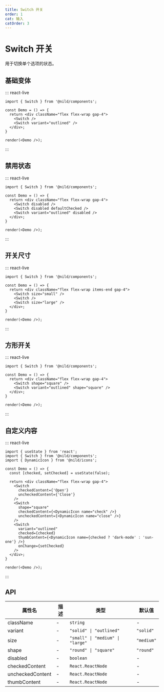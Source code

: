 ```yaml
---
title: Switch 开关
order: 1
cat: 输入
catOrder: 3
---
```


# Switch 开关

用于切换单个选项的状态。

## 基础变体

::: react-live
```tsx
import { Switch } from '@nild/components';

const Demo = () => {
  return <div className="flex flex-wrap gap-4">
    <Switch />
    <Switch variant="outlined" />
  </div>;
}

render(<Demo />);
```
:::

## 禁用状态

::: react-live
```tsx
import { Switch } from '@nild/components';

const Demo = () => {
  return <div className="flex flex-wrap gap-4">
    <Switch disabled />
    <Switch disabled defaultChecked />
    <Switch variant="outlined" disabled />
  </div>;
}

render(<Demo />);
```
:::

## 开关尺寸

::: react-live
```tsx
import { Switch } from '@nild/components';

const Demo = () => {
  return <div className="flex flex-wrap items-end gap-4">
    <Switch size="small" />
    <Switch />
    <Switch size="large" />
  </div>;
}

render(<Demo />);
```
:::

## 方形开关

::: react-live
```tsx
import { Switch } from '@nild/components';

const Demo = () => {
  return <div className="flex flex-wrap gap-4">
    <Switch shape="square" />
    <Switch variant="outlined" shape="square" />
  </div>;
}

render(<Demo />);
```
:::

## 自定义内容

::: react-live
```tsx
import { useState } from 'react';
import { Switch } from '@nild/components';
import { DynamicIcon } from '@nild/icons';

const Demo = () => {
  const [checked, setChecked] = useState(false);

  return <div className="flex flex-wrap gap-4">
    <Switch
      checkedContent={'Open'}
      uncheckedContent={'Close'}
    />
    <Switch
      shape="square"
      checkedContent={<DynamicIcon name="check" />}
      uncheckedContent={<DynamicIcon name="close" />}
    />
    <Switch
      variant="outlined"
      checked={checked}
      thumbContent={<DynamicIcon name={checked ? 'dark-mode' : 'sun-one'} />}
      onChange={setChecked}
    />
  </div>;
}

render(<Demo />);
```
:::

## API

| 属性名 | 描述 | 类型 | 默认值 |
| --- | --- | --- | --- |
| className | - | `string` | - |
| variant | - | `"solid" \| "outlined"` | `"solid"` |
| size | - | `"small" \| "medium" \| "large"` | `"medium"` |
| shape | - | `"round" \| "square"` | `"round"` |
| disabled | - | `boolean` | - |
| checkedContent | - | `React.ReactNode` | - |
| uncheckedContent | - | `React.ReactNode` | - |
| thumbContent | - | `React.ReactNode` | - |
